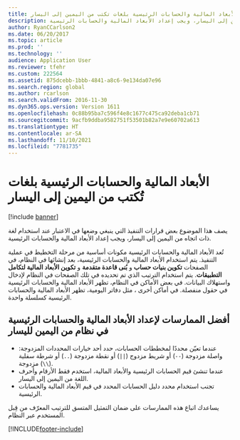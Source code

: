 ```yaml
---
title: الأبعاد المالية والحسابات الرئيسية بلغات تكتب من اليمين إلى اليسار
description: يصف هذا الموضوع بعض القرارات التي ينبغي اتخاذها عند استخدام لغة ذات اتجاه من اليمين إلى اليسار، ويجب إعداد الأبعاد المالية والحسابات الرئيسية.
author: RyanCCarlson2
ms.date: 06/20/2017
ms.topic: article
ms.prod: ''
ms.technology: ''
audience: Application User
ms.reviewer: tfehr
ms.custom: 222564
ms.assetid: 875dcebb-1bbb-4841-a8c6-9e134da07e96
ms.search.region: global
ms.author: rcarlson
ms.search.validFrom: 2016-11-30
ms.dyn365.ops.version: Version 1611
ms.openlocfilehash: 0c88b95ba7c596f4e8c1677c475ca92deba1cb71
ms.sourcegitcommit: 9acfb9ddba9582751f53501b82a7e9e60702a613
ms.translationtype: HT
ms.contentlocale: ar-SA
ms.lasthandoff: 11/10/2021
ms.locfileid: "7781735"
---
```

# <a name="financial-dimensions-and-main-accounts-in-right-to-left-languages"></a>الأبعاد المالية والحسابات الرئيسية بلغات تُكتب من اليمين إلى اليسار

[!include [banner](../includes/banner.md)]

يصف هذا الموضوع بعض قرارات التنفيذ التي ينبغي وضعها في الاعتبار عند استخدام لغة ذات اتجاه من اليمين إلى اليسار، ويجب إعداد الأبعاد المالية والحسابات الرئيسية.

تُعد الأبعاد المالية والحسابات الرئيسية مكونات أساسية من مرحلة التخطيط في عملية التنفيذ. يتم استخدام الأبعاد المالية والحسابات الرئيسية، بعد إنشائها في النظام، في الصفحات **تكوين بنيات حساب** و **بُنى قاعدة متقدمة‬** و **تكوين الأبعاد المالية لتكامل التطبيقات‬**. يتم استخدام الترتيب الذي تم تحديده في تلك الصفحات في النظام لإدخال واستهلاك البيانات. في بعض الأماكن في النظام، تظهر الأبعاد المالية والحسابات الرئيسية في حقول منفصلة. في أماكن أخرى ، مثل دفاتر اليومية، تظهر الأبعاد المالية والحسابات الرئيسية كسلسلة واحدة.

## <a name="best-practices-for-setting-up-financial-dimensions-and-main-accounts-in-a-right-to-left-system"></a>أفضل الممارسات لإعداد الأبعاد المالية والحسابات الرئيسية في نظام من اليمين لليسار

- عندما تعيّن محددًا لمخططات الحسابات، حدد أحد خيارات المحددات المزدوجة: واصلة مزدوجة (`--`) أو شريط مزدوج (`||`) أو نقطة مزدوجة (`..`) أو شرطة سفلية مزدوجة (`\\`).
- عندما تنشئ قيم الحسابات الرئيسية والأبعاد المالية، استخدم فقط الأرقام وأحرف اللغة من اليمين إلى اليسار.
- تجنب استخدام محدد دليل الحسابات المحدد في قيم الأبعاد المالية والحسابات الرئيسية.

يساعدك اتباع هذه الممارسات على ضمان التمثيل المتسق للترتيب المعرّف من قِبل المستخدم عبر النظام.


[!INCLUDE[footer-include](../../../includes/footer-banner.md)]